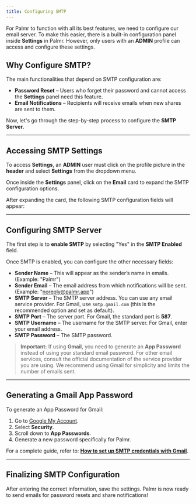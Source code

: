 ```yaml
---
title: Configuring SMTP
---
```


For Palmr to function with all its best features, we need to configure our email server. To make this easier, there is a built-in configuration panel inside **Settings** in Palmr. However, only users with an **ADMIN** profile can access and configure these settings.

## Why Configure SMTP?

The main functionalities that depend on SMTP configuration are:
- **Password Reset** – Users who forget their password and cannot access the **Settings** panel need this feature.
- **Email Notifications** – Recipients will receive emails when new shares are sent to them.

Now, let's go through the step-by-step process to configure the **SMTP Server**.

---

## Accessing SMTP Settings

To access **Settings**, an **ADMIN** user must click on the profile picture in the **header** and select **Settings** from the dropdown menu.

<!-- ![Dropdown Menu](/public/main/smtp/dropdown-menu.png) -->

Once inside the **Settings** panel, click on the **Email** card to expand the SMTP configuration options.

<!-- ![Closed Settings Card](/public/main/settings/closed-card.png) -->

After expanding the card, the following SMTP configuration fields will appear:

<!-- ![Opened Settings Card](/public/main/settings/opened-card.png) -->

---

## Configuring SMTP Server

The first step is to **enable SMTP** by selecting "Yes" in the **SMTP Enabled** field.

<!-- ![SMTP Enabled](/public/main/settings/smtp-enabled.png) -->

Once SMTP is enabled, you can configure the other necessary fields:

- **Sender Name** – This will appear as the sender’s name in emails. (Example: "Palmr")
- **Sender Email** – The email address from which notifications will be sent. (Example: "noreply@palmr.app")
- **SMTP Server** – The SMTP server address. You can use any email service provider. For Gmail, use `smtp.gmail.com` (this is the recommended option and set as default).
- **SMTP Port** – The server port. For Gmail, the standard port is **587**.
- **SMTP Username** – The username for the SMTP server. For Gmail, enter your email address.
- **SMTP Password** – The SMTP password. 

> **Important:** If using **Gmail**, you need to generate an **App Password** instead of using your standard email password.
> For other email services, consult the official documentation of the service provider you are using. We recommend using Gmail for simplicity and limits the number of emails sent.

---

## Generating a Gmail App Password

To generate an App Password for Gmail:
1. Go to [Google My Account](https://myaccount.google.com/).
2. Select **Security**.
3. Scroll down to **App Passwords**.
4. Generate a new password specifically for Palmr.

For a complete guide, refer to: **[How to set up SMTP credentials with Gmail](https://medium.com/rails-to-rescue/how-to-set-up-smtp-credentials-with-gmail-for-your-app-send-email-cf236d11087d)**.

---

## Finalizing SMTP Configuration

After entering the correct information, save the settings. Palmr is now ready to send emails for password resets and share notifications!
